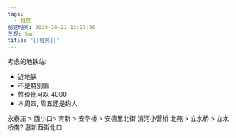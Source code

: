 ```yaml
---
tags:
  - 租房
创建时间: 2024-10-21 13:27:50
三观: Sad
title: "[[租房]]"
---
```


考虑的地铁站: 
* 近地铁
* 不是特别偏
* 性价比可以  4000
* 本周四, 周五还是约人

永泰庄 > 西小口> 育新 > 安华桥 > 安德里北街
清河小营桥 
北苑 > 立水桥 > 立水桥南?
惠新西街北口


